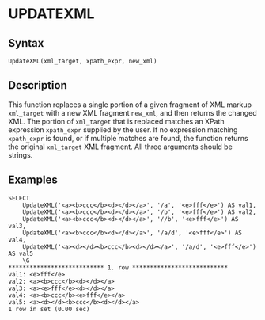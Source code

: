 
# UPDATEXML

## Syntax


```
UpdateXML(xml_target, xpath_expr, new_xml)
```

## Description


This function replaces a single portion of a given fragment of XML markup
`xml_target` with a new XML fragment `new_xml`, and then returns the
changed XML. The portion of `xml_target` that is replaced matches an XPath
expression `xpath_expr` supplied by the user. If no expression matching
`xpath_expr` is found, or if multiple matches are found, the function returns
the original `xml_target` XML fragment. All three arguments should be
strings.


## Examples


```
SELECT
    UpdateXML('<a><b>ccc</b><d></d></a>', '/a', '<e>fff</e>') AS val1,
    UpdateXML('<a><b>ccc</b><d></d></a>', '/b', '<e>fff</e>') AS val2,
    UpdateXML('<a><b>ccc</b><d></d></a>', '//b', '<e>fff</e>') AS val3,
    UpdateXML('<a><b>ccc</b><d></d></a>', '/a/d', '<e>fff</e>') AS val4,
    UpdateXML('<a><d></d><b>ccc</b><d></d></a>', '/a/d', '<e>fff</e>') AS val5
    \G
*************************** 1. row ***************************
val1: <e>fff</e>
val2: <a><b>ccc</b><d></d></a>
val3: <a><e>fff</e><d></d></a>
val4: <a><b>ccc</b><e>fff</e></a>
val5: <a><d></d><b>ccc</b><d></d></a>
1 row in set (0.00 sec)
```
